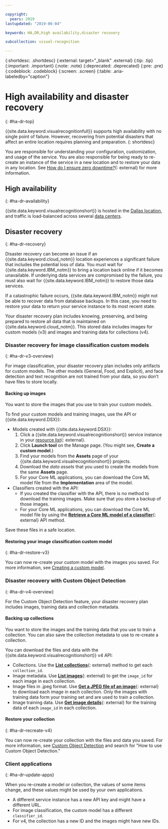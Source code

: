 ```yaml
---

copyright:
  years: 2019
lastupdated: "2019-06-04"

keywords: HA,DR,high availability,disaster recovery

subcollection: visual-recognition

---
```


{:shortdesc: .shortdesc}
{:external: target="_blank" .external}
{:tip: .tip}
{:important: .important}
{:note: .note}
{:deprecated: .deprecated}
{:pre: .pre}
{:codeblock: .codeblock}
{:screen: .screen}
{:table: .aria-labeledby="caption"}

# High availability and disaster recovery
{: #ha-dr-top}

{{site.data.keyword.visualrecognitionfull}} supports high availability with no single point of failure. However, recovering from potential disasters that affect an entire location requires planning and preparation.
{: shortdesc}

You are responsible for understanding your configuration, customization, and usage of the service. You are also responsible for being ready to re-create an instance of the service in a new location and to restore your data in any location. See [How do I ensure zero downtime?](/docs/overview?topic=overview-zero-downtime#zero-downtime){: external} for more information.

## High availability
{: #ha-dr-availability}

{{site.data.keyword.visualrecognitionshort}} is hosted in the [Dallas location](/docs/resources?topic=resources-services_region#services_region), and traffic is load-balanced across several [data centers](/docs/overview?topic=overview-zero-downtime#zero-downtime).

## Disaster recovery
{: #ha-dr-recovery}

Disaster recovery can become an issue if an {{site.data.keyword.cloud_notm}} location experiences a significant failure that includes the potential loss of data. You must wait for {{site.data.keyword.IBM_notm}} to bring a location back online if it becomes unavailable. If underlying data services are compromised by the failure, you must also wait for {{site.data.keyword.IBM_notm}} to restore those data services.

If a catastrophic failure occurs, {{site.data.keyword.IBM_notm}} might not be able to recover data from database backups. In this case, you need to restore your data to return your service instance to its most recent state.

Your disaster recovery plan includes knowing, preserving, and being prepared to restore all data that is maintained on {{site.data.keyword.cloud_notm}}. This stored data includes images for custom models (v3) and images and training data for collections (v4).

### Disaster recovery for image classification custom models
{: #ha-dr-v3-overview}

For image classification, your disaster recovery plan includes only artifacts for custom models. The other models (General, Food, and Explicit), and face detection and text recognition are not trained from your data, so you don't have files to store locally.

#### Backing up images
You want to store the images that you use to train your custom models.

To find your custom models and training images, use the API or {{site.data.keyword.DSX}}:

- Models created with {{site.data.keyword.DSX}}:
    1.  Click a {{site.data.keyword.visualrecognitionshort}} service instance in your [resource list](https://{DomainName}/resources?groups=resource-instance){: external}.
    1.  Click **Launch tool** on the Manage page. (You might see, **Create a custom model**.)
    1.  Find your models from the **Assets** page of your {{site.data.keyword.visualrecognitionshort}} projects.
    1.  Download the _data assets_ that you used to create the models from the same **Assets** page.
    1.  For your Core ML applications, you can download the Core ML model file from the **Implementation** area of the model.
- Classifiers created with the API:
    - If you created the classifier with the API, there is no method to download the training images. Make sure that you store a backup of those images.
    - For your Core ML applications, you can download the Core ML model file by using the [**Retrieve a Core ML model of a classifier**](https://{DomainName}/apidocs/visual-recognition#retrieve-a-core-ml-model-of-a-classifier){: external} API method.

Save these files in a safe location.

#### Restoring your image classification custom model
{: #ha-dr-restore-v3}

You can now re-create your custom model with the images you saved. For more information, see [Creating a custom model](/docs/services/visual-recognition?topic=visual-recognition-tutorial-custom-classifier#tutorial-custom-classifier).

### Disaster recovery with Custom Object Detection
{: #ha-dr-v4-overview}

For the Custom Object Detection feature, your disaster recovery plan includes images, training data and collection metadata.

#### Backing up collections
You want to store the images and the training data that you use to train a collection. You can also save the collection metadata to use to re-create a collection.

You can download the files and data with the {{site.data.keyword.visualrecognitionshort}} v4 API:

- Collections. Use the [**List collections**](https://{DomainName}/apidocs/visual-recognition-v4#list-collections){: external} method to get each `collection_id`.
- Image metadata. Use [**List images**](https://{DomainName}/apidocs/visual-recognition-v4#list-images){: external} to get the `image_id` for each image in each collection.
- Image files in .jpeg format. Use [**Get a JPEG file of an image**](https://{DomainName}/apidocs/visual-recognition-v4#get-a-jpeg-file-of-an-image){: external} to download each image in each collection. Only the images with training data form your training set and are used to train a collection.
- Image training data. Use [**Get image details**](https://{DomainName}/apidocs/visual-recognition-v4#get-image-details){: external} for the training data of each `image_id` in each collection.

#### Restore your collection
{: #ha-dr-recreate-v4}

You can now re-create your collection with the files and data you saved. For more information, see [Custom Object Detection](/docs/services/visual-recognition?topic=visual-recognition-object-detection-overview#object-detection-sequence) and search for "How to use Custom Object Detection."

### Client applications
{: #ha-dr-update-apps}

When you re-create a model or collection, the values of some items change, and these values might be used by your own applications.

- A different service instance has a new API key and might have a different URL.
- For image classification, the custom model has a different `classifier_id`.
- For v4, the collection has a new ID and the images might have new IDs.
